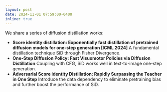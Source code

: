 ```yaml
---
layout: post
date: 2024-11-01 07:59:00-0400
inline: true
---
```


We share a series of diffusion distillation works:
 - **Score identity distillation: Exponentially fast distillation of pretrained diffusion models for one-step generation [ICML 2024]** A fundamental distillation technique SiD through Fisher Divergence. 
 - **One-Step Diffusion Policy: Fast Visuomotor Policies via Diffusion Distillation** Coupling with CFG, SiD works well in text-to-image one-step generation. 
 - **Adversarial Score identity Distillation: Rapidly Surpassing the Teacher in One Step** Introduce the data dependency to eliminate pretraining bias and further boost the performance of SiD.